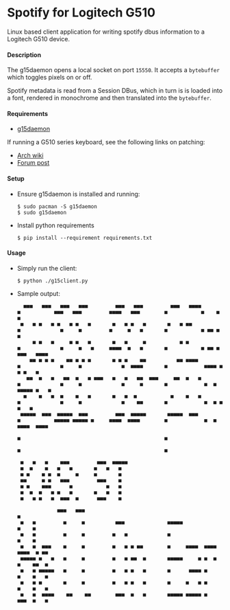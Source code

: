 Spotify for Logitech G510 
=========================

Linux based client application for writing spotify dbus information to a Logitech G510 device.

#### Description

The g15daemon opens a local socket on port `15550`.
It accepts a `bytebuffer` which toggles pixels on or off. 

Spotify metadata is read from a Session DBus, which in turn is is loaded into a font, 
rendered in monochrome and then translated into the `bytebuffer`.


#### Requirements

 * [g15daemon](https://aur.archlinux.org/packages/g15daemon)
 
If running a G510 series keyboard, see the following links on patching:
 * [Arch wiki](https://wiki.archlinux.org/index.php/Logitech_Gaming_Keyboards#G510_on_g15daemon)
 * [Forum post](https://bbs.archlinux.org/viewtopic.php?pid=1421825)
 
#### Setup

 * Ensure g15daemon is installed and running:
       
       $ sudo pacman -S g15daemon
       $ sudo g15daemon

 * Install python requirements
 
       $ pip install --requirement requirements.txt

#### Usage

 * Simply run the client:
 
       $ python ./g15client.py


 * Sample output:

         ■■■   ■■■   ■■■   ■■■         ■■■   ■■■         ■■■   ■■■■       ■           ■■■   ■■■         ■■■■   ■■■        ■           ■    ■          ■ 
        ■   ■ ■   ■ ■   ■ ■   ■       ■   ■ ■   ■       ■   ■ ■■          ■             ■     ■         ■     ■   ■       ■           ■ ■■ ■          ■ 
            ■ ■   ■     ■ ■   ■       ■   ■     ■           ■ ■           ■             ■     ■   ■     ■■■■  ■   ■       ■           ■ ■■ ■ ■■■   ■■■■ 
           ■■ ■ ■ ■    ■■ ■ ■ ■       ■ ■ ■    ■■          ■■ ■■■■        ■             ■     ■             ■  ■■■■       ■            ■■■■ ■   ■ ■   ■ 
          ■■  ■   ■   ■■  ■   ■ ■■■   ■   ■   ■■  ■■■     ■■  ■   ■       ■             ■     ■             ■     ■       ■            ■  ■ ■■■■■ ■   ■ 
         ■    ■   ■  ■    ■   ■       ■   ■  ■           ■    ■   ■       ■             ■     ■             ■    ■■       ■            ■  ■ ■     ■   ■ 
        ■■■■■  ■■■  ■■■■■  ■■■         ■■■  ■■■■■       ■■■■■  ■■■        ■           ■■■■■ ■■■■■ ■     ■■■■  ■■■■        ■            ■  ■  ■■■■  ■■■■ 
                                                                          ■                                               ■                             
                                                                          ■                                               ■                             
        
        ■   ■   ■    ■■■         ■■■  ■■■■■ 
        ■  ■    ■   ■   ■       ■   ■   ■   
        ■ ■    ■ ■  ■     ■     ■       ■   
        ■■     ■ ■   ■■■         ■■■    ■   
        ■ ■    ■■■      ■           ■   ■   
        ■  ■  ■   ■ ■   ■       ■   ■   ■   
        ■   ■ ■   ■  ■■■  ■      ■■■    ■   
        
                    ■■■   ■■■                                                   ■     
        ■   ■         ■     ■          ■■■              ■■■■■              ■    ■     
        ■   ■         ■     ■         ■   ■             ■                  ■    ■     
        ■   ■  ■■■    ■     ■         ■   ■ ■ ■■        ■     ■■■■  ■■■■  ■■■■  ■ ■■  
        ■■■■■ ■   ■   ■     ■         ■   ■ ■■  ■       ■■■■■     ■ ■  ■   ■    ■■  ■ 
        ■   ■ ■■■■■   ■     ■         ■   ■ ■   ■       ■      ■■■■ ■      ■    ■   ■ 
        ■   ■ ■       ■     ■         ■   ■ ■   ■       ■     ■   ■ ■      ■    ■   ■ 
        ■   ■  ■■■■    ■■    ■■        ■■■  ■   ■       ■■■■■ ■■■■■ ■      ■■■  ■   ■
